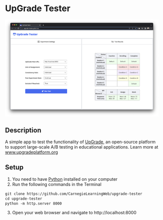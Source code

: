 # UpGrade Tester
<img src="screenshot.png" alt="Screenshot" width="1000"/>

## Description
A simple app to test the functionality of [UpGrade](https://github.com/CarnegieLearningWeb/UpGrade), an open-source platform to support large-scale A/B testing in educational applications. Learn more at www.upgradeplatform.org

## Setup
1. You need to have [Python](https://realpython.com/installing-python/) installed on your computer
2. Run the following commands in the Terminal
```
git clone https://github.com/CarnegieLearningWeb/upgrade-tester
cd upgrade-tester
python -m http.server 8000
```
3. Open your web browser and navigate to http://localhost:8000
